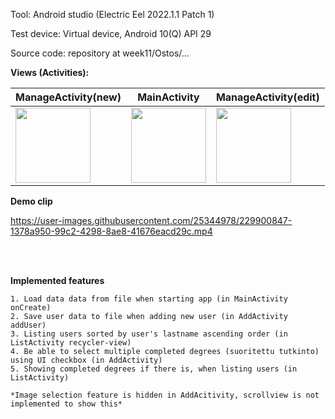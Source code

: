 Tool: Android studio (Electric Eel 2022.1.1 Patch 1)

Test device: Virtual device, Android 10(Q) API 29

Source code: repository at week11/Ostos/...


**Views (Activities):**    

|ManageActivity(new)|MainActivity|ManageActivity(edit)|
|-|-|-|
|<kbd> <img src="https://user-images.githubusercontent.com/25344978/229900104-bcf5fc8b-8706-47b5-9983-e5757a313f95.png" width=120> </kbd>|<kbd> <img src="https://user-images.githubusercontent.com/25344978/229900061-be5b175e-ce8a-4f6a-8a46-74db8a6905de.png" width=120> </kbd>|<kbd> <img src="https://user-images.githubusercontent.com/25344978/229900085-3be039e1-5e50-44ab-8a03-48edc03fbd5e.png" width=120> </kbd>|


**Demo clip**

https://user-images.githubusercontent.com/25344978/229900847-1378a950-99c2-4298-8ae8-41676eacd29c.mp4



<br>
<br>

**Implemented features**  

```
1. Load data data from file when starting app (in MainActivity onCreate)  
2. Save user data to file when adding new user (in AddActivity addUser)
3. Listing users sorted by user's lastname ascending order (in ListActivity recycler-view)
4. Be able to select multiple completed degrees (suoritettu tutkinto) using UI checkbox (in AddActivity)
5. Showing completed degrees if there is, when listing users (in ListActivity) 

*Image selection feature is hidden in AddAcitivity, scrollview is not implemented to show this*
```


